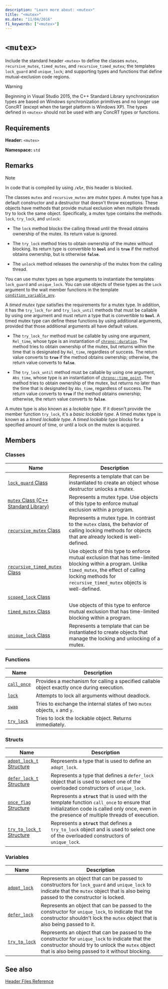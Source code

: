 ```yaml
---
description: "Learn more about: <mutex>"
title: "<mutex>"
ms.date: "11/04/2016"
f1_keywords: ["<mutex>"]
---
```

# `<mutex>`

Include the standard header `<mutex>` to define the classes `mutex`, `recursive_mutex`, `timed_mutex`, and `recursive_timed_mutex`; the templates `lock_guard` and `unique_lock`; and supporting types and functions that define mutual-exclusion code regions.

> [!WARNING]
> Beginning in Visual Studio 2015, the C++ Standard Library synchronization types are based on Windows synchronization primitives and no longer use ConcRT (except when the target platform is Windows XP). The types defined in `<mutex>` should not be used with any ConcRT types or functions.

## Requirements

**Header:** `<mutex>`

**Namespace:** `std`

## Remarks

> [!NOTE]
> In code that is compiled by using **`/clr`**, this header is blocked.

The classes `mutex` and `recursive_mutex` are *mutex types*. A mutex type has a default constructor and a destructor that doesn't throw exceptions. These objects have methods that provide mutual exclusion when multiple threads try to lock the same object. Specifically, a mutex type contains the methods `lock`, `try_lock`, and `unlock`:

- The `lock` method blocks the calling thread until the thread obtains ownership of the mutex. Its return value is ignored.

- The `try_lock` method tries to obtain ownership of the mutex without blocking. Its return type is convertible to **`bool`** and is **`true`** if the method obtains ownership, but is otherwise **`false`**.

- The `unlock` method releases the ownership of the mutex from the calling thread.

You can use mutex types as type arguments to instantiate the templates `lock_guard` and `unique_lock`. You can use objects of these types as the `Lock` argument to the wait member functions in the template [`condition_variable_any`](../standard-library/condition-variable-any-class.md).

A *timed mutex type* satisfies the requirements for a mutex type. In addition, it has the `try_lock_for` and `try_lock_until` methods that must be callable by using one argument and must return a type that is convertible to **`bool`**. A timed mutex type can define these functions by using additional arguments, provided that those additional arguments all have default values.

- The `try_lock_for` method must be callable by using one argument, `Rel_time`, whose type is an instantiation of [`chrono::duration`](../standard-library/duration-class.md). The method tries to obtain ownership of the mutex, but returns within the time that is designated by `Rel_time`, regardless of success. The return value converts to **`true`** if the method obtains ownership; otherwise, the return value converts to **`false`**.

- The `try_lock_until` method must be callable by using one argument, `Abs_time`, whose type is an instantiation of [`chrono::time_point`](../standard-library/time-point-class.md). The method tries to obtain ownership of the mutex, but returns no later than the time that is designated by `Abs_time`, regardless of success. The return value converts to **`true`** if the method obtains ownership; otherwise, the return value converts to **`false`**.

A mutex type is also known as a *lockable type*. If it doesn't provide the member function `try_lock`, it's a *basic lockable type*. A timed mutex type is known as a *timed lockable type*. A *timed lockable type* blocks for a specified amount of time, or until a lock on the mutex is acquired.

## Members

### Classes

|Name|Description|
|-|-|
|[`lock_guard` Class](../standard-library/lock-guard-class.md)|Represents a template that can be instantiated to create an object whose destructor unlocks a mutex.|
|[`mutex` Class (C++ Standard Library)](../standard-library/mutex-class-stl.md)|Represents a mutex type. Use objects of this type to enforce mutual exclusion within a program.|
|[`recursive_mutex` Class](../standard-library/recursive-mutex-class.md)|Represents a mutex type. In contrast to the `mutex` class, the behavior of calling locking methods for objects that are already locked is well-defined.|
|[`recursive_timed_mutex` Class](../standard-library/recursive-timed-mutex-class.md)| Use objects of this type to enforce mutual exclusion that has time-limited blocking within a program. Unlike `timed_mutex`, the effect of calling locking methods for `recursive_timed_mutex` objects is well-defined.|
|[`scoped_lock` Class](../standard-library/scoped-lock-class.md)||
|[`timed_mutex` Class](../standard-library/timed-mutex-class.md)| Use objects of this type to enforce mutual exclusion that has time-limited blocking within a program.|
|[`unique_lock` Class](../standard-library/unique-lock-class.md)|Represents a template that can be instantiated to create objects that manage the locking and unlocking of a mutex.|

### Functions

|Name|Description|
|-|-|
|[`call_once`](../standard-library/mutex-functions.md#call_once)|Provides a mechanism for calling a specified callable object exactly once during execution.|
|[`lock`](../standard-library/mutex-functions.md#lock)|Attempts to lock all arguments without deadlock.|
|[`swap`](../standard-library/mutex-functions.md#swap)|Tries to exchange the internal states of two `mutex` objects, `x` and `y`.|
|[`try_lock`](../standard-library/mutex-functions.md#try_lock)|Tries to lock the lockable object. Returns immediately.|

### Structs

|Name|Description|
|-|-|
|[`adopt_lock_t` Structure](../standard-library/adopt-lock-t-structure.md)|Represents a type that is used to define an `adopt_lock`.|
|[`defer_lock_t` Structure](../standard-library/defer-lock-t-structure.md)|Represents a type that defines a `defer_lock` object that is used to select one of the overloaded constructors of `unique_lock`.|
|[`once_flag` Structure](../standard-library/once-flag-structure.md)|Represents a **`struct`** that is used with the template function `call_once` to ensure that initialization code is called only once, even in the presence of multiple threads of execution.|
|[`try_to_lock_t` Structure](../standard-library/try-to-lock-t-structure.md)|Represents a **`struct`** that defines a `try_to_lock` object and is used to select one of the overloaded constructors of `unique_lock`.|

### Variables

|Name|Description|
|-|-|
|[`adopt_lock`](../standard-library/mutex-functions.md#adopt_lock)|Represents an object that can be passed to constructors for `lock_guard` and `unique_lock` to indicate that the `mutex` object that is also being passed to the constructor is locked.|
|[`defer_lock`](../standard-library/mutex-functions.md#defer_lock)|Represents an object that can be passed to the constructor for `unique_lock`, to indicate that the constructor shouldn't lock the `mutex` object that is also being passed to it.|
|[`try_to_lock`](../standard-library/mutex-functions.md#try_to_lock)|Represents an object that can be passed to the constructor for `unique_lock` to indicate that the constructor should try to unlock the `mutex` object that is also being passed to it without blocking.|

## See also

[Header Files Reference](../standard-library/cpp-standard-library-header-files.md)
